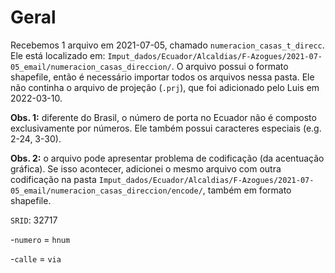 # Geral

Recebemos 1 arquivo em 2021-07-05, chamado `numeracion_casas_t_direcc`. Ele está localizado em: `Imput_dados/Ecuador/Alcaldias/F-Azogues/2021-07-05_email/numeracion_casas_direccion/`. O arquivo possui o formato shapefile, então é necessário importar todos os arquivos nessa pasta. Ele não continha o arquivo de projeção (`.prj`), que foi adicionado pelo Luis em 2022-03-10.

**Obs. 1:** diferente do Brasil, o número de porta no Ecuador não é composto exclusivamente por números. Ele também possui caracteres especiais (e.g. 2-24, 3-30).

**Obs. 2:** o arquivo pode apresentar problema de codificação (da acentuação gráfica). Se isso acontecer, adicionei o mesmo arquivo com outra codificação na pasta `Imput_dados/Ecuador/Alcaldias/F-Azogues/2021-07-05_email/numeracion_casas_direccion/encode/`, também em formato shapefile.

`SRID`: 32717

-`numero` = `hnum`

-`calle` = `via`
